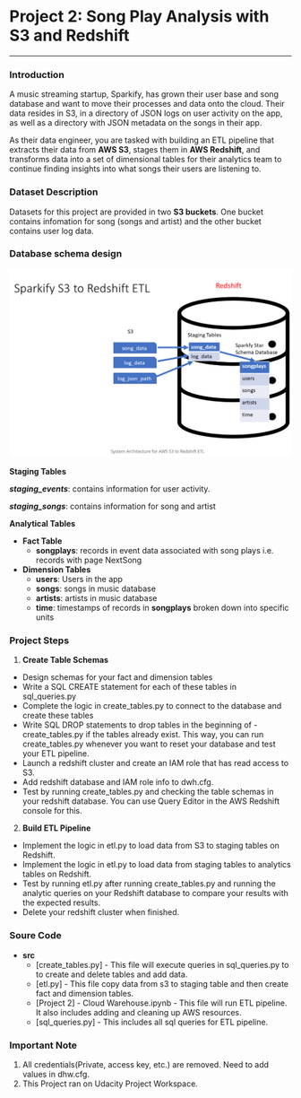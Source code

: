 # Project 2: Song Play Analysis with S3 and Redshift
--------------------------


### Introduction

A music streaming startup, Sparkify, has grown their user base and song database and want to move their processes and data onto the cloud. Their data resides in S3, in a directory of JSON logs on user activity on the app, as well as a directory with JSON metadata on the songs in their app.

As their data engineer, you are tasked with building an ETL pipeline that extracts their data from **AWS S3**, stages them in **AWS Redshift**, and transforms data into a set of dimensional tables for their analytics team to continue finding insights into what songs their users are listening to.

### Dataset Description
Datasets for this project are provided in two **S3 buckets**.
One bucket contains infomation for song (songs and artist) and the other bucket contains user log data.

### Database schema design

![Alt text](image/SparkifyS3_ETL.png "Database schema Design")


**Staging Tables**

**_staging_events_**: contains information for user activity.

**_staging_songs_**: contains information for song and artist

**Analytical Tables**

+ **Fact Table** 
    - **songplays**: records in event data associated with song plays i.e. records with page NextSong
+ **Dimension Tables** 
    - **users**: Users in the app
    - **songs**: songs in music database
    - **artists**: artists in music database
    - **time**: timestamps of records in **songplays** broken down into specific units

### Project Steps
1. **Create Table Schemas**
- Design schemas for your fact and dimension tables
- Write a SQL CREATE statement for each of these tables in sql_queries.py
- Complete the logic in create_tables.py to connect to the database and create these tables
- Write SQL DROP statements to drop tables in the beginning of - create_tables.py if the tables already exist. This way, you can run create_tables.py whenever you want to reset your database and test your ETL pipeline.
- Launch a redshift cluster and create an IAM role that has read access to S3.
- Add redshift database and IAM role info to dwh.cfg.
- Test by running create_tables.py and checking the table schemas in your redshift database. You can use Query Editor in the AWS Redshift console for this.

2. **Build ETL Pipeline**
- Implement the logic in etl.py to load data from S3 to staging tables on Redshift.
- Implement the logic in etl.py to load data from staging tables to analytics tables on Redshift.
- Test by running etl.py after running create_tables.py and running the analytic queries on your Redshift database to compare your results with the expected results.
- Delete your redshift cluster when finished.

### **Soure Code**

* **src**
     + [create_tables.py] - This file will execute queries in sql_queries.py to to create and delete tables and add data.
     + [etl.py] - This file copy data from s3 to staging table and then create fact and dimension tables.
     + [Project 2] - Cloud Warehouse.ipynb - This file will run ETL pipeline. It also includes adding and cleaning up AWS resources.
     + [sql_queries.py] - This includes all sql queries for ETL pipeline.


### **Important Note**
1. All credentials(Private, access key, etc.) are removed. Need to add values in dhw.cfg. 
2. This Project ran on Udacity Project Workspace.

